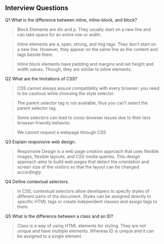 ## Interview Questions
Q1 What is the difference between inline, inline-block, and block?

>Block Elements are div and p. They usually start on a new line and can take space for an entire row or width.

>Inline elements are a, span, strong, and img tags. They don't start on a new line. However, they appear on the same line as the content and tags beside them.

>Inline block elements have padding and margins and set height and width values. Though, they are similar to inline elements. 

Q2 What are the limitations of CSS?
>CSS cannot always assure compatibility with every browser; you need to be cautious while choosing the style selector.

>The parent selector tag is not available, thus you can’t select the parent selector tag.

>Some selectors can lead to cross-browser issues due to their less browser-friendly behavior.

>We cannot request a webpage through CSS.

Q3 Explain responsive web design.
>Responsive Design is a web page creation approach that uses flexible images, flexible layouts, and CSS media queries. This design approach aims to build web pages that detect the orientation and screen size of the visitors so that the layout can be changed accordingly.  

Q4 Define contextual selectors.
>In CSS, contextual selectors allow developers to specify styles of different parts of the document. Styles can be assigned directly to specific HTML tags or create independent classes and assign tags to them.

Q5 What is the difference between a class and an ID?
>Class is a way of using HTML elements for styling. They are not unique and have multiple elements. Whereas ID is unique and it can be assigned to a single element. 